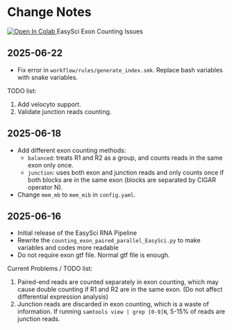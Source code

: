 # Change Notes

<a target="_blank" href="https://colab.research.google.com/github/Justype/easysci_pipeline/blob/main/docs/ipynbs/EasySci_issues.ipynb">
  <img src="https://colab.research.google.com/assets/colab-badge.svg" alt="Open In Colab"/>
</a> EasySci Exon Counting Issues

## 2025-06-22

- Fix error in `workflow/rules/generate_index.smk`. Replace bash variables with snake variables.

TODO list:

1. Add velocyto support.
2. Validate junction reads counting.

## 2025-06-18

- Add different exon counting methods:
  - `balanced`: treats R1 and R2 as a group, and counts reads in the same exon only once.
  - `junction`: uses both exon and junction reads and only counts once if both blocks are in the same exon (blocks are separated by CIGAR operator N).
- Change `mem_mb` to `mem_mib` in `config.yaml`.

## 2025-06-16

- Initial release of the EasySci RNA Pipeline
- Rewrite the `counting_exon_paired_parallel_EasySci.py` to make variables and codes more readable
- Do not require exon gtf file. Normal gtf file is enough.

Current Problems / TODO list:

1. Paired-end reads are counted separately in exon counting, which may cause double counting if R1 and R2 are in the same exon. (Do not affect differential expression analysis)
2. Junction reads are discarded in exon counting, which is a waste of information. If running `samtools view | grep [0-9]N`, 5-15% of reads are junction reads.
